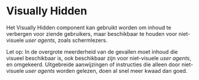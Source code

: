# Visually Hidden

Het Visually Hidden component kan gebruikt worden om inhoud te verbergen voor ziende gebruikers, maar beschikbaar te houden voor niet-visuele _user agents_, zoals schermlezers.

Let op: In de overgrote meerderheid van de gevallen moet inhoud die visueel beschikbaar is, ook beschikbaar zijn voor niet-visuele _user agents_, en omgekeerd. Uitgebreide aanwijzingen of instructies die alleen door niet-visuele _user agents_ worden gelezen, doen al snel meer kwaad dan goed.
